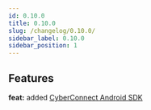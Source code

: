 ```yaml
---
id: 0.10.0
title: 0.10.0
slug: /changelog/0.10.0/
sidebar_label: 0.10.0
sidebar_position: 1
---
```


## Features

**feat:** added [CyberConnect Android SDK](/cyberconnect-sdk/connect-with-android-sdk/)
